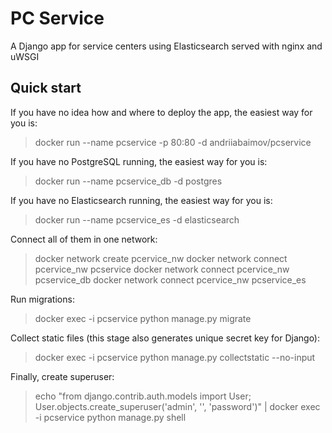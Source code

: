 # PC Service
A Django app for service centers using Elasticsearch served with nginx and uWSGI


## Quick start

If you have no idea how and where to deploy the app, the easiest way for you is:
> docker run --name pcservice -p 80:80 -d andriiabaimov/pcservice

If you have no PostgreSQL running, the easiest way for you is:
> docker run --name pcservice_db -d postgres

If you have no Elasticsearch running, the easiest way for you is:
> docker run --name pcservice_es -d elasticsearch

Connect all of them in one network:
> docker network create pcervice_nw
> docker network connect pcervice_nw pcservice
> docker network connect pcervice_nw pcservice_db
> docker network connect pcervice_nw pcservice_es

Run migrations:
> docker exec -i pcservice python manage.py migrate

Collect static files (this stage also generates unique secret key for Django):
> docker exec -i pcservice python manage.py collectstatic --no-input

Finally, create superuser:
> echo "from django.contrib.auth.models import User; User.objects.create_superuser('admin', '', 'password')" | docker exec -i pcservice python manage.py shell
